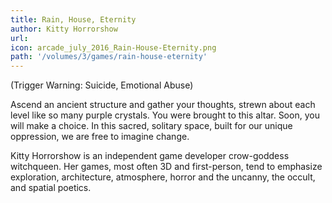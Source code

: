 ```yaml
---
title: Rain, House, Eternity
author: Kitty Horrorshow 
url: 
icon: arcade_july_2016_Rain-House-Eternity.png 
path: '/volumes/3/games/rain-house-eternity'
---
```

(Trigger Warning: Suicide, Emotional Abuse)

Ascend an ancient structure and gather your thoughts, strewn about each level like so
many purple crystals. You were brought to this altar. Soon, you will make a choice. In
this sacred, solitary space, built for our unique oppression, we are free to imagine
change.

Kitty Horrorshow is an independent game developer crow-goddess witchqueen. Her games,
most often 3D and first-person, tend to emphasize exploration, architecture,
atmosphere, horror and the uncanny, the occult, and spatial poetics.